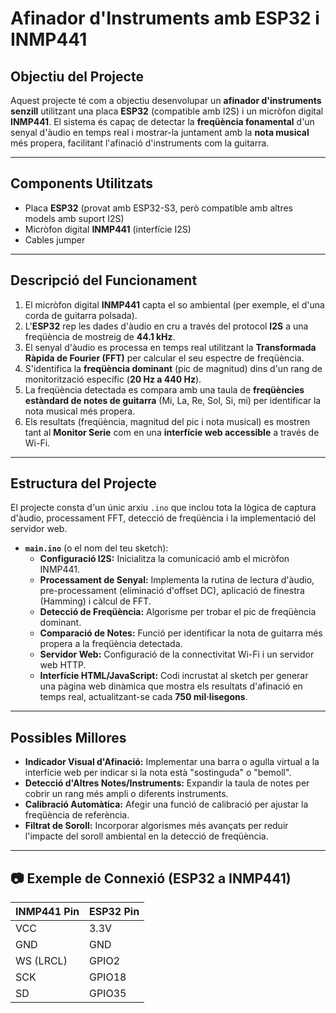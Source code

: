 # Afinador d'Instruments amb ESP32 i INMP441

## Objectiu del Projecte

Aquest projecte té com a objectiu desenvolupar un **afinador d'instruments senzill** utilitzant una placa **ESP32** (compatible amb I2S) i un micròfon digital **INMP441**. El sistema és capaç de detectar la **freqüència fonamental** d'un senyal d'àudio en temps real i mostrar-la juntament amb la **nota musical** més propera, facilitant l'afinació d'instruments com la guitarra.

---

## Components Utilitzats

* Placa **ESP32** (provat amb ESP32-S3, però compatible amb altres models amb suport I2S)
* Micròfon digital **INMP441** (interfície I2S)
* Cables jumper

---

## Descripció del Funcionament

1.  El micròfon digital **INMP441** capta el so ambiental (per exemple, el d'una corda de guitarra polsada).
2.  L'**ESP32** rep les dades d'àudio en cru a través del protocol **I2S** a una freqüència de mostreig de **44.1 kHz**.
3.  El senyal d'àudio es processa en temps real utilitzant la **Transformada Ràpida de Fourier (FFT)** per calcular el seu espectre de freqüència.
4.  S'identifica la **freqüència dominant** (pic de magnitud) dins d'un rang de monitorització específic (**20 Hz a 440 Hz**).
5.  La freqüència detectada es compara amb una taula de **freqüències estàndard de notes de guitarra** (Mi, La, Re, Sol, Si, mi) per identificar la nota musical més propera.
6.  Els resultats (freqüència, magnitud del pic i nota musical) es mostren tant al **Monitor Serie** com en una **interfície web accessible** a través de Wi-Fi.

---

## Estructura del Projecte

El projecte consta d'un únic arxiu `.ino` que inclou tota la lògica de captura d'àudio, processament FFT, detecció de freqüència i la implementació del servidor web.

* **`main.ino`** (o el nom del teu sketch):
    * **Configuració I2S:** Inicialitza la comunicació amb el micròfon INMP441.
    * **Processament de Senyal:** Implementa la rutina de lectura d'àudio, pre-processament (eliminació d'offset DC), aplicació de finestra (Hamming) i càlcul de FFT.
    * **Detecció de Freqüència:** Algorisme per trobar el pic de freqüència dominant.
    * **Comparació de Notes:** Funció per identificar la nota de guitarra més propera a la freqüència detectada.
    * **Servidor Web:** Configuració de la connectivitat Wi-Fi i un servidor web HTTP.
    * **Interfície HTML/JavaScript:** Codi incrustat al sketch per generar una pàgina web dinàmica que mostra els resultats d'afinació en temps real, actualitzant-se cada **750 mil·lisegons**.

---

## Possibles Millores

* **Indicador Visual d'Afinació:** Implementar una barra o agulla virtual a la interfície web per indicar si la nota està "sostinguda" o "bemoll".
* **Detecció d'Altres Notes/Instruments:** Expandir la taula de notes per cobrir un rang més ampli o diferents instruments.
* **Calibració Automàtica:** Afegir una funció de calibració per ajustar la freqüència de referència.
* **Filtrat de Soroll:** Incorporar algorismes més avançats per reduir l'impacte del soroll ambiental en la detecció de freqüència.

---

## 📷 Exemple de Connexió (ESP32 a INMP441)

| INMP441 Pin | ESP32 Pin |
| :---------- | :-------- |
| VCC         | 3.3V      |
| GND         | GND       |
| WS (LRCL)   | GPIO2     |
| SCK         | GPIO18    |
| SD          | GPIO35    |
